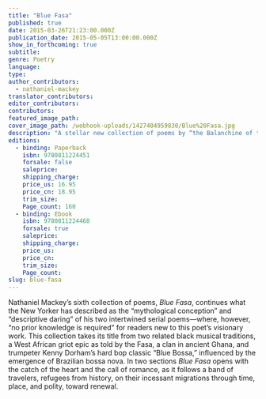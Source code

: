 ```yaml
---
title: "Blue Fasa"
published: true
date: 2015-03-26T21:23:00.000Z
publication_date: 2015-05-05T13:00:00.000Z
show_in_forthcoming: true
subtitle:
genre: Poetry
language:
type:
author_contributors:
  - nathaniel-mackey
translator_contributors:
editor_contributors:
contributors:
featured_image_path:
cover_image_path: /webhook-uploads/1427404959830/Blue%20Fasa.jpg
description: "A stellar new collection of poems by “the Balanchine of the architecture dance” (_The New York Times_), and winner of the National Book Award in poetry "
editions:
  - binding: Paperback
    isbn: 9780811224451
    forsale: false
    saleprice:
    shipping_charge:
    price_us: 16.95
    price_cn: 18.95
    trim_size:
    Page_count: 160
  - binding: Ebook
    isbn: 9780811224468
    forsale: true
    saleprice:
    shipping_charge:
    price_us:
    price_cn:
    trim_size:
    Page_count:
slug: blue-fasa
---
```


Nathaniel Mackey’s sixth collection of poems, _Blue Fasa_, continues what the New Yorker has described as the “mythological conception” and “descriptive daring” of his two intertwined serial poems—where, however, “no prior knowledge is required” for readers new to this poet’s visionary work. This collection takes its title from two related black musical traditions, a West African griot epic as told by the Fasa, a clan in ancient Ghana, and trumpeter Kenny Dorham’s hard bop classic “Blue Bossa,” influenced by the emergence of Brazilian bossa nova. In two sections _Blue Fasa_ opens with the catch of the heart and the call of romance, as it follows a band of travelers, refugees from history, on their incessant migrations through time, place, and polity, toward renewal.

